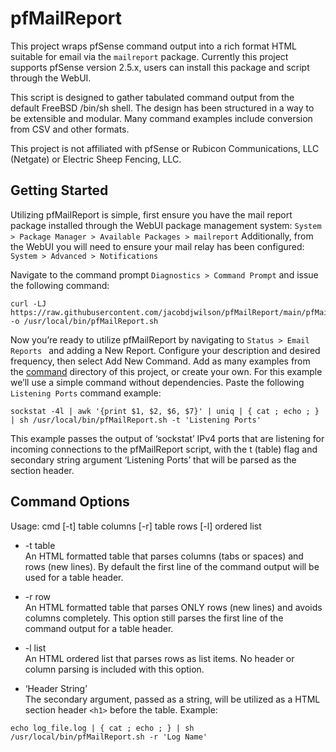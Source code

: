# pfMailReport
This project wraps pfSense command output into a rich format HTML suitable for email via the `mailreport` package. Currently this project supports pfSense version 2.5.x, users can install this package and script through the WebUI.

This script is designed to gather tabulated command output from the default FreeBSD /bin/sh shell. The design has been structured in a way to be extensible and modular. Many command examples include conversion from CSV and other formats.

This project is not affiliated with pfSense or Rubicon Communications, LLC (Netgate) or Electric Sheep Fencing, LLC.

## Getting Started
Utilizing pfMailReport is simple, first ensure you have the mail report package installed through the WebUI package management system: ` System > Package Manager > Available Packages > mailreport `
Additionally, from the WebUI you will need to ensure your mail relay has been configured:  ` System > Advanced > Notifications `

Navigate to the command prompt ` Diagnostics > Command Prompt ` and issue the following command:

```
curl -LJ https://raw.githubusercontent.com/jacobdjwilson/pfMailReport/main/pfMailReport.sh -o /usr/local/bin/pfMailReport.sh
```

Now you’re ready to utilize pfMailReport by navigating to `Status > Email Reports ` and adding a New Report. Configure your description and desired frequency, then select Add New Command. Add as many examples from the [command](https://github.com/jacobdjwilson/pfMailReport/tree/main/commands) directory of this project, or create your own. For this example we’ll use a simple command without dependencies.
Paste the following `Listening Ports` command example:

```
sockstat -4l | awk '{print $1, $2, $6, $7}' | uniq | { cat ; echo ; } | sh /usr/local/bin/pfMailReport.sh -t 'Listening Ports'
```
This example passes the output of ‘sockstat’ IPv4 ports that are listening for incoming connections to the pfMailReport script, with the t (table) flag and secondary string argument ‘Listening Ports’ that will be parsed as the section header.

## Command Options
Usage: cmd [-t] table columns [-r] table rows [-l] ordered list

* -t table  
An HTML formatted table that parses columns (tabs or spaces) and rows (new lines). By default the first line of the command output will be used for a table header.

* -r row  
An HTML formatted table that parses ONLY rows (new lines) and avoids columns completely. This option still parses the first line of the command output for a table header.

* -l list  
An HTML ordered list that parses rows as list items. No header or column parsing is included with this option.

* ‘Header String’  
The secondary argument, passed as a string, will be utilized as a HTML section header `<h1>` before the table. Example:

```
echo log_file.log | { cat ; echo ; } | sh /usr/local/bin/pfMailReport.sh -r 'Log Name'
```

